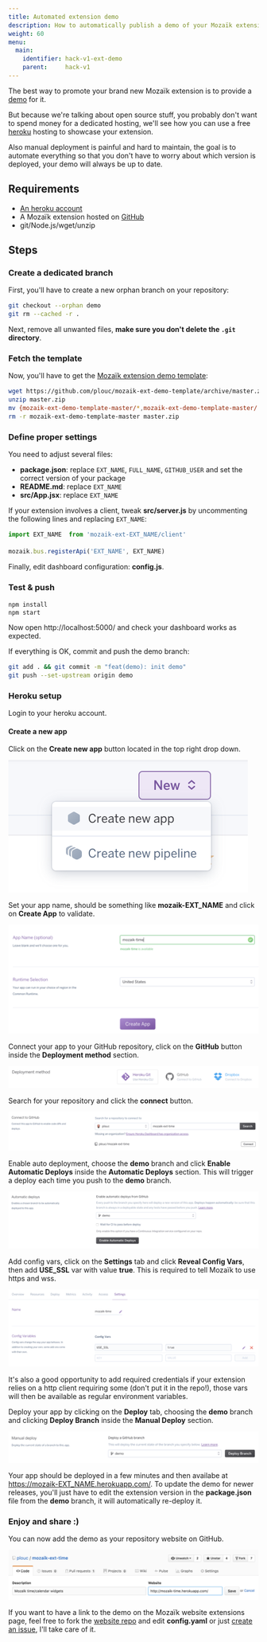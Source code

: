 ```yaml
---
title: Automated extension demo
description: How to automatically publish a demo of your Mozaïk extension (for free)
weight: 60
menu:
  main:
    identifier: hack-v1-ext-demo
    parent:     hack-v1
---
```

The best way to promote your brand new Mozaïk extension is to provide a
[demo](http://mozaik.herokuapp.com/) for it.

But because we're talking about open source stuff, you probably don't want to spend
money for a dedicated hosting, we'll see how you can use a free [heroku](https://www.heroku.com/)
hosting to showcase your extension.

Also manual deployment is painful and hard to maintain, the goal is to automate
everything so that you don't have to worry about which version is deployed,
your demo will always be up to date.

## Requirements

- [An heroku account](https://signup.heroku.com/)
- A Mozaïk extension hosted on [GitHub](https://github.com/)
- git/Node.js/wget/unzip

## Steps

### Create a dedicated branch

First, you'll have to create a new orphan branch on your repository:

``` bash
git checkout --orphan demo
git rm --cached -r .
```

Next, remove all unwanted files, **make sure you don't delete the `.git` directory**.

### Fetch the template

Now, you'll have to get the [Mozaïk extension demo template](https://github.com/plouc/mozaik-ext-demo-template):

``` bash
wget https://github.com/plouc/mozaik-ext-demo-template/archive/master.zip
unzip master.zip
mv {mozaik-ext-demo-template-master/*,mozaik-ext-demo-template-master/.*} .
rm -r mozaik-ext-demo-template-master master.zip
```

### Define proper settings

You need to adjust several files:

- **package.json**: replace `EXT_NAME`, `FULL_NAME`, `GITHUB_USER` and set the correct version of your package
- **README.md**: replace `EXT_NAME`
- **src/App.jsx**: replace `EXT_NAME`

If your extension involves a client, tweak **src/server.js** by uncommenting the following lines and replacing `EXT_NAME`:

``` javascript
import EXT_NAME  from 'mozaik-ext-EXT_NAME/client'

mozaik.bus.registerApi('EXT_NAME', EXT_NAME)
```

Finally, edit dashboard configuration: **config.js**.

### Test & push

```
npm install
npm start
```

Now open http://localhost:5000/ and check your dashboard works as expected.

If everything is OK, commit and push the demo branch:

``` bash
git add . && git commit -m "feat(demo): init demo"
git push --set-upstream origin demo
```

### Heroku setup

Login to your heroku account.

#### Create a new app

Click on the **Create new app** button located in the top right drop down.

![new heroku app](/images/extension-demo/heroku-create-app.png)

Set your app name, should be something like **mozaik-EXT_NAME** and
click on **Create App** to validate.

![heroku app form](/images/extension-demo/heroku-create-app-form.png)

Connect your app to your GitHub repository,
click on the **GitHub** button inside the **Deployment method** section.

![heroku deployment method](/images/extension-demo/heroku-deploy-method.png)

Search for your repository and click the **connect** button.

![heroku connect github](/images/extension-demo/heroku-connect-github.png)

Enable auto deployment, choose the **demo** branch and click **Enable Automatic Deploys**
inside the **Automatic Deploys** section. This will trigger a deploy each time
you push to the **demo** branch.

![heroku auto deployment](/images/extension-demo/heroku-auto-deploy.png)

Add config vars, click on the **Settings** tab and click **Reveal Config Vars**,
then add **USE_SSL** var with value **true**. This is required to tell Mozaïk to use
https and wss.

![heroku vars](/images/extension-demo/heroku-vars.png)

It's also a good opportunity to add required credentials if your extension
relies on a http client requiring some (don't put it in the repo!),
those vars will then be available as regular environment variables.

Deploy your app by clicking on the **Deploy** tab, choosing the **demo** branch
and clicking **Deploy Branch** inside the **Manual Deploy** section.

![heroku deploy](/images/extension-demo/heroku-deploy.png)

Your app should be deployed in a few minutes and then availabe at https://mozaik-EXT_NAME.herokuapp.com/.
To update the demo for newer releases, you'll just have to edit the extension version in the
**package.json** file from the **demo** branch, it will automatically re-deploy it.

### Enjoy and share :)

You can now add the demo as your repository website on GitHub.

![GitHub extension website](/images/extension-demo/github-extension-website.png)

If you want to have a link to the demo on the Mozaïk website extensions page,
feel free to fork the [website repo](https://github.com/plouc/mozaik-website/)
and edit **config.yaml** or just [create an issue](https://github.com/plouc/mozaik-website/issues/new),
I'll take care of it.

